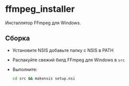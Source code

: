 # ffmpeg_installer

Инсталлятор FFmpeg для Windows.

## Сборка

- Установите NSIS добавьте папку с NSIS в PATH
- Распакуйте свежий билд FFmpeg для Windows в `src`
- Выполните:

  ```bash
  cd src && makensis setup.nsi
  ```
